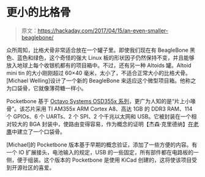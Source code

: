# 更小的比格骨

> 原文：<https://hackaday.com/2017/04/15/an-even-smaller-beaglebone/>

众所周知，比格犬骨非常适合放在一个罐子里。即使我们现在有 BeagleBone 黑色、蓝色和绿色，这个奇怪的强大 Linux 板的形状因子仍然保持不变，并且能够放入地球上每个收银机都有的项目箱中。不过，还有另一种 Altoids 罐。Altoid mini tin 的大小刚刚超过 60×40 毫米，太小了，不适合正常大小的比格犬骨。[Michael Welling]设计了一个新的 BeagleBone 来适应这个微型项目箱。他称之为口袋骨，它就像薄荷糖一样小。

Pocketbone 基于 [Octavo Systems OSD355x 系列](http://hackaday.com/2016/05/10/new-part-day-a-beaglebone-on-a-chip/)，更广为人知的是“片上小喙骨”。该芯片采用 TI AM355x ARM Cortex A8、高达 1GB 的 DDR3 RAM、114 个 GPIOs、6 个 UARTs、2 个 SPI、2 个千兆以太网和 USB。它被封装在一个相对较大的 BGA 封装中，使路由变得容易，作为概念的证明【杰森·克里德纳】[在老鹰](https://oshpark.com/shared_projects/GWqtFu43)中建立了一个口袋骨。

[Michael]的 Pocketbone 版本基于早期的概念验证，添加了一些方便的内容。有一个 IO 扩展接头，电池输入的规定，USB 的一些固定，所有部件都在电路板的一侧，便于组装。这个版本的 Pocketbone 是使用 KiCad 创建的，这将使该项目受到开源社区的喜爱。